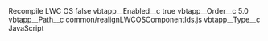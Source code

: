 <?xml version="1.0" encoding="UTF-8"?>
<CustomMetadata xmlns="http://soap.sforce.com/2006/04/metadata" xmlns:xsi="http://www.w3.org/2001/XMLSchema-instance" xmlns:xsd="http://www.w3.org/2001/XMLSchema">
    <label>Recompile LWC OS</label>
    <protected>false</protected>
    <values>
        <field>vbtapp__Enabled__c</field>
        <value xsi:type="xsd:boolean">true</value>
    </values>
    <values>
        <field>vbtapp__Order__c</field>
        <value xsi:type="xsd:double">5.0</value>
    </values>
    <values>
        <field>vbtapp__Path__c</field>
        <value xsi:type="xsd:string">common/realignLWCOSComponentIds.js</value>
    </values>
    <values>
        <field>vbtapp__Type__c</field>
        <value xsi:type="xsd:string">JavaScript</value>
    </values>
</CustomMetadata>
